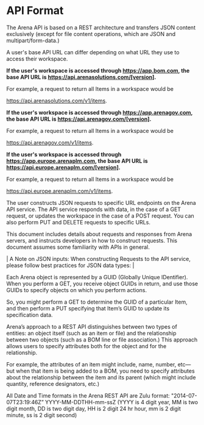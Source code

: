 # API Format
The Arena API is based on a REST architecture and transfers JSON content exclusively \(except for file content operations, which are JSON and multipart/form-data.\) 

A user's base API URL can differ depending on what URL they use to access their workspace.

**If the user's workspace is accessed through https://app.bom.com, the base API URL is https://api.arenasolutions.com/[version].** 

For example, a request to return all Items in a workspace would be 

https://api.arenasolutions.com/v1/items.

**If the user's workspace is accessed through https://app.arenagov.com, the base API URL is https://api.arenagov.com/[version].** 

For example, a request to return all Items in a workspace would be

https://api.arenagov.com/v1/items.

**If the user's workspace is accessed through https://app.europe.arenaplm.com, the base API URL is https://api.europe.arenaplm.com/[version].** 

For example, a request to return all Items in a workspace would be 

https://api.europe.arenaplm.com/v1/items.

The user constructs JSON requests to specific URL endpoints on the Arena API service. The API service responds with data, in the case of a GET request, or updates the workspace in the case of a POST request. You can also perform PUT and DELETE requests to specific URLs.

This document includes details about requests and responses from Arena servers, and instructs developers in how to construct requests. This document assumes some familiarity with APIs in general.

| A Note on JSON inputs: When constructing Requests to the API service, please follow best practices for JSON data types:  |

Each Arena object is represented by a GUID \(Globally Unique IDentifier\). When you perform a GET, you receive object GUIDs in return, and use those GUIDs to specify objects on which you perform actions.

So, you might perform a GET to determine the GUID of a particular Item, and then perform a PUT specifying that Item’s GUID to update its specification data.

Arena’s approach to a REST API distinguishes between two types of entities: an object itself \(such as an item or file\) and the relationship between two objects \(such as a BOM line or file association.\) This approach allows users to specify attributes both for the object and for the relationship. 

For example, the attributes of an item might include, name, number, etc—but when that item is being added to a BOM, you need to specify attributes about the relationship between the item and its parent \(which might include quantity, reference designators, etc.\)

All Date and Time formats in the Arena REST API are Zulu format: "2014-07-07T23:19:46Z” YYYY-MM-DDTHH-mm-ssZ \(YYYY is 4 digit year, MM is two digit month, DD is two digit day, HH is 2 digit 24 hr hour, mm is 2 digit minute, ss is 2 digit second\)

